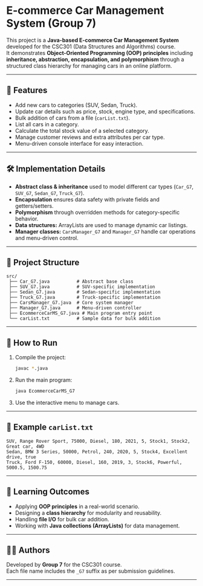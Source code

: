 # E-commerce Car Management System (Group 7)

This project is a **Java-based E-commerce Car Management System** developed for the CSC301 (Data Structures and Algorithms) course.  
It demonstrates **Object-Oriented Programming (OOP) principles** including **inheritance, abstraction, encapsulation, and polymorphism** through a structured class hierarchy for managing cars in an online platform.

---

## 📌 Features
- Add new cars to categories (SUV, Sedan, Truck).
- Update car details such as price, stock, engine type, and specifications.
- Bulk addition of cars from a file (`carList.txt`).
- List all cars in a category.
- Calculate the total stock value of a selected category.
- Manage customer reviews and extra attributes per car type.
- Menu-driven console interface for easy interaction.

---

## 🛠️ Implementation Details
- **Abstract class & inheritance** used to model different car types (`Car_G7`, `SUV_G7`, `Sedan_G7`, `Truck_G7`).
- **Encapsulation** ensures data safety with private fields and getters/setters.
- **Polymorphism** through overridden methods for category-specific behavior.
- **Data structures:** ArrayLists are used to manage dynamic car listings.
- **Manager classes:** `CarsManager_G7` and `Manager_G7` handle car operations and menu-driven control.

---

## 📂 Project Structure
```
src/
 ├── Car_G7.java          # Abstract base class
 ├── SUV_G7.java          # SUV-specific implementation
 ├── Sedan_G7.java        # Sedan-specific implementation
 ├── Truck_G7.java        # Truck-specific implementation
 ├── CarsManager_G7.java  # Core system manager
 ├── Manager_G7.java      # Menu-driven controller
 ├── EcommerceCarMS_G7.java # Main program entry point
 └── carList.txt          # Sample data for bulk addition
```

---

## 🚀 How to Run
1. Compile the project:
   ```bash
   javac *.java
   ```
2. Run the main program:
   ```bash
   java EcommerceCarMS_G7
   ```
3. Use the interactive menu to manage cars.

---

## 📖 Example `carList.txt`
```
SUV, Range Rover Sport, 75000, Diesel, 180, 2021, 5, Stock1, Stock2, Great car, 4WD
Sedan, BMW 3 Series, 50000, Petrol, 240, 2020, 5, Stock4, Excellent drive, true
Truck, Ford F-150, 60000, Diesel, 160, 2019, 3, Stock6, Powerful, 5000.5, 1500.75
```

---

## 🎯 Learning Outcomes
- Applying **OOP principles** in a real-world scenario.
- Designing a **class hierarchy** for modularity and reusability.
- Handling **file I/O** for bulk car addition.
- Working with **Java collections (ArrayLists)** for data management.

---

## 👨‍💻 Authors
Developed by **Group 7** for the CSC301 course.  
Each file name includes the `_G7` suffix as per submission guidelines.

---
